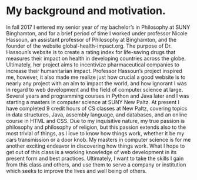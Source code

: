 # My background and motivation.
In fall 2017 I entered my senior year of my bachelor’s in Philosophy at SUNY Binghamton, and for a brief period of time I worked under professor Nicole Hassoun, an assistant professor of Philosophy at Binghamton, and the founder of the website global-health-impact.org. The purpose of Dr. Hassoun’s website is to create a rating index for life-saving drugs that measures their impact on health in developing countries across the globe. Ultimately, her project aims to incentivize pharmaceutical companies to increase their humanitarian impact. Professor Hassoun’s project inspired me, however, it also made me realize just how crucial a good website is to nearly any project with an aim to impact the world, and how ignorant I was in regard to web development and the field of computer science at large. Several years and programming courses in Python and Java later and I was starting a masters in computer science at SUNY New Paltz. At present I have completed 9 credit hours of CS classes at New Paltz, covering topics in data structures, Java, assembly language, and databases, and an online course in HTML and CSS.
	Due to my inquisitive nature, my true passion is philosophy and philosophy of religion, but this passion extends also to the most trivial of things, as I love to know how things work, whether it be my cars transmission or a door knob. My masters in computer science is for me another exciting endeavor in discovering how things work. What I hope to get out of this class is a working knowledge of web development in its present form and best practices. Ultimately, I want to take the skills I gain from this class and others, and use them to serve a company or institution which seeks to improve the lives and well being of others.
